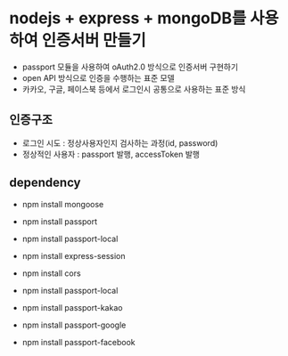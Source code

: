 # nodejs + express + mongoDB를 사용하여 인증서버 만들기

- passport 모듈을 사용하여 oAuth2.0 방식으로 인증서버 구현하기
- open API 방식으로 인증을 수행하는 표준 모델
- 카카오, 구글, 페이스북 등에서 로그인시 공통으로 사용하는 표준 방식

## 인증구조

- 로그인 시도 : 정상사용자인지 검사하는 과정(id, password)
- 정상적인 사용자 : passport 발행, accessToken 발행

## dependency

- npm install mongoose
- npm install passport
- npm install passport-local
- npm install express-session
- npm install cors

- npm install passport-local
- npm install passport-kakao
- npm install passport-google
- npm install passport-facebook
